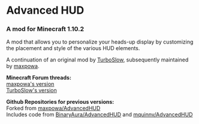 # Advanced HUD

### A mod for Minecraft 1.10.2

A mod that allows you to personalize your heads-up display by customizing the placement and style of the various HUD elements.

A continuation of an original mod by [TurboSlow](http://www.minecraftforum.net/members/TurboSlow), subsequently maintained by [maxpowa](http://www.minecraftforum.net/members/maxpowa).

**Minecraft Forum threads:**<br />
[maxpowa's version](http://www.minecraftforum.net/forums/mapping-and-modding/minecraft-mods/wip-mods/1444314)<br />
[TurboSlow's version](http://www.minecraftforum.net/forums/mapping-and-modding/minecraft-mods/1277550)<br />

**Github Repositories for previous versions:**<br />
Forked from [maxpowa/AdvancedHUD](https://github.com/maxpowa/AdvancedHUD)<br />
Includes code from [BinaryAura/AdvancedHUD](https://github.com/BinaryAura/AdvancedHUD) and [mquinnv/AdvancedHUD](https://github.com/mquinnv/AdvancedHUD)
